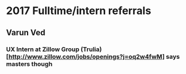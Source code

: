 # 2017 Fulltime/intern referrals

## Varun Ved
### UX Intern at Zillow Group (Trulia) [http://www.zillow.com/jobs/openings?j=oq2w4fwM] says masters though

